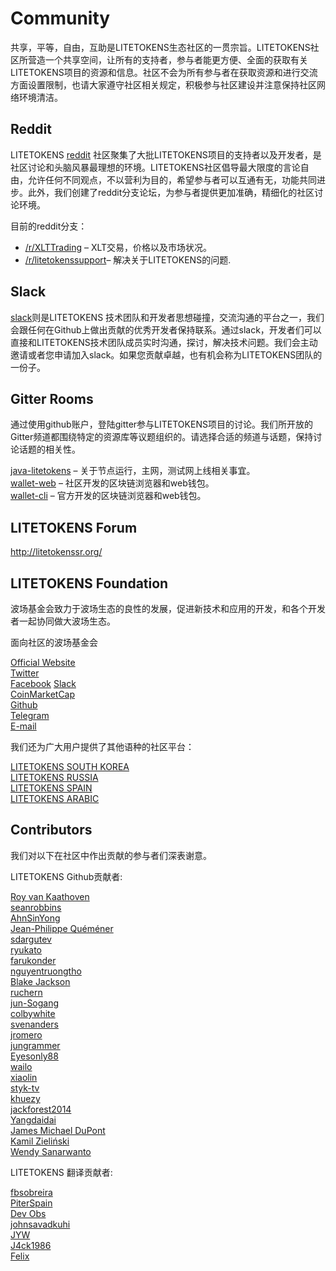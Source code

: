 # Community

共享，平等，自由，互助是LITETOKENS生态社区的一贯宗旨。LITETOKENS社区所营造一个共享空间，让所有的支持者，参与者能更方便、全面的获取有关LITETOKENS项目的资源和信息。社区不会为所有参与者在获取资源和进行交流方面设置限制，也请大家遵守社区相关规定，积极参与社区建设并注意保持社区网络环境清洁。

## Reddit

LITETOKENS [reddit](https://www.reddit.com/r/Litetokensix/) 社区聚集了大批LITETOKENS项目的支持者以及开发者，是社区讨论和头脑风暴最理想的环境。LITETOKENS社区倡导最大限度的言论自由，允许任何不同观点，不以营利为目的，希望参与者可以互通有无，功能共同进步。此外，我们创建了reddit分支论坛，为参与者提供更加准确，精细化的社区讨论环境。  

目前的reddit分支：

+ [/r/XLTTrading](https://www.reddit.com/r/XLTTrading/) – XLT交易，价格以及市场状况。
+ [/r/litetokenssupport](https://www.reddit.com/r/litetokenssupport/)– 解决关于LITETOKENS的问题. 

## Slack

[slack](https://litetokensfoundation.slack.com/messages/C6DKKSU8G/details/)则是LITETOKENS 技术团队和开发者思想碰撞，交流沟通的平台之一，我们会跟任何在Github上做出贡献的优秀开发者保持联系。通过slack，开发者们可以直接和LITETOKENS技术团队成员实时沟通，探讨，解决技术问题。我们会主动邀请或者您申请加入slack。如果您贡献卓越，也有机会称为LITETOKENS团队的一份子。 

## Gitter Rooms

通过使用github账户，登陆gitter参与LITETOKENS项目的讨论。我们所开放的Gitter频道都围绕特定的资源库等议题组织的。请选择合适的频道与话题，保持讨论话题的相关性。

[java-litetokens](https://github.com/litetokens/java-litetokens) – 关于节点运行，主网，测试网上线相关事宜。  
[wallet-web](https://github.com/litetokens/wallet-web) – 社区开发的区块链浏览器和web钱包。  
[wallet-cli](https://github.com/litetokens/wallet-cli) – 官方开发的区块链浏览器和web钱包。

## LITETOKENS Forum

http://litetokenssr.org/

## LITETOKENS Foundation

波场基金会致力于波场生态的良性的发展，促进新技术和应用的开发，和各个开发者一起协同做大波场生态。

面向社区的波场基金会

[Official Website](https://litetokens.co/en.html)  
[Twitter](https://twitter.com/litetokensfoundation)  
[Facebook](https://www.facebook.com/LitetokensFoundation)
[Slack](https://litetokensfoundation.slack.com)  
[CoinMarketCap](https://coinmarketcap.com/currencies/litetokens/)  
[Github](https://github.com/litetokens)  
[Telegram](https://t.me/litetokensnetworkEN)  
[E-mail](service@litetokens.co)

我们还为广大用户提供了其他语种的社区平台：

[LITETOKENS SOUTH KOREA]( https://t.me/litetokensnetworkKR)  
[LITETOKENS RUSSIA](https://t.me/litetokensnetworkRU)  
[LITETOKENS SPAIN](https://t.me/litetokensnetworkES)  
[LITETOKENS ARABIC](https://t.me/litetokensnetworkAR)

## Contributors

我们对以下在社区中作出贡献的参与者们深表谢意。

LITETOKENS Github贡献者:

[Roy van Kaathoven](https://github.com/Rovak)  
[seanrobbins](https://github.com/seanrobbins)  
[AhnSinYong](https://github.com/AhnSinYong)  
[Jean-Philippe Quéméner](https://github.com/JohnnyQQQQ)  
[sdargutev](https://github.com/sdargutev)  
[ryukato](https://github.com/ryukato)  
[farukonder](https://github.com/farukonder)  
[nguyentruongtho](https://github.com/nguyentruongtho)  
[Blake Jackson](https://github.com/blaketastic2)  
[ruchern](https://github.com/ruchern)  
[jun-Sogang](https://github.com/jun-Sogang)  
[colbywhite](https://github.com/colbywhite)  
[svenanders](https://github.com/svenanders)  
[jromero](https://github.com/jromero)  
[jungrammer](https://github.com/jungrammer)  
[Eyesonly88](https://github.com/Eyesonly88)  
[wailo](https://github.com/wailo)  
[xiaolin](https://github.com/xiaolin)  
[styk-tv](https://github.com/styk-tv)  
[khuezy](https://github.com/khuezy)  
[jackforest2014](https://github.com/jackforest2014)  
[Yangdaidai](https://github.com/Yangdaidai)  
[James Michael DuPont](https://github.com/h4ck3rm1k3)  
[Kamil Zieliński](https://github.com/KamilZielinski)  
[Wendy Sanarwanto](https://github.com/WendySanarwanto)

LITETOKENS 翻译贡献者:

[fbsobreira](https://crowdin.com/profile/fbsobreira)  
[PiterSpain](https://crowdin.com/profile/PiterSpain)  
[Dev Obs](https://crowdin.com/profile/devobs1)  
[johnsavadkuhi](https://crowdin.com/profile/johnsavadkuhi)  
[JYW](https://crowdin.com/profile/JYW)  
[J4ck1986](https://crowdin.com/profile/J4ck1986)  
[Felix](https://crowdin.com/profile/FlxGut)